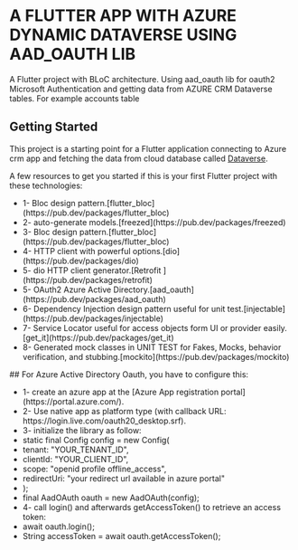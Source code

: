 # A FLUTTER APP WITH AZURE DYNAMIC DATAVERSE USING AAD_OAUTH LIB

A Flutter project with BLoC architecture. Using aad_oauth lib for oauth2 Microsoft Authentication and getting data from AZURE CRM Dataverse tables. For example accounts table

## Getting Started

This project is a starting point for a Flutter application connecting to Azure crm app and fetching 
the data from cloud database called [Dataverse](https://docs.microsoft.com/en-us/power-apps/maker/data-platform/data-platform-intro).

<p>
A few resources to get you started if this is your first Flutter project with these technologies: 
</p>
<ul>
<li>1-  Bloc design pattern.[flutter_bloc](https://pub.dev/packages/flutter_bloc)</li>
 <li>   2-  auto-generate models.[freezed](https://pub.dev/packages/freezed)</li>
  <li>  3-  Bloc design pattern.[flutter_bloc](https://pub.dev/packages/flutter_bloc)</li>
  <li>  4-  HTTP client with powerful options.[dio](https://pub.dev/packages/dio)</li>
  <li>  5-  dio HTTP client generator.[Retrofit ](https://pub.dev/packages/retrofit)</li>   
   <li> 5-  OAuth2 Azure Active Directory.[aad_oauth](https://pub.dev/packages/aad_oauth)</li>
   <li> 6-  Dependency Injection design pattern useful for unit test.[injectable](https://pub.dev/packages/injectable)</li>
   <li> 7-  Service Locator useful for access objects form UI or provider easily.[get_it](https://pub.dev/packages/get_it)</li>
   <li> 8-  Generated mock classes in UNIT TEST for Fakes, Mocks, behavior verification, and stubbing.[mockito](https://pub.dev/packages/mockito)</li>
</ul>
<p>
## For Azure Active Directory Oauth, you have to configure this:
 </p>
<ul>
<li>1-  create an azure app at the [Azure App registration portal](https://portal.azure.com/).  </li>
<li>2-  Use native app as platform type (with callback URL: https://login.live.com/oauth20_desktop.srf).</li> 
<li>3-  initialize the library as follow:</li>
 <li>   static final Config config = new Config(</li>
  <li>      tenant: "YOUR_TENANT_ID",</li>
   <li>     clientId: "YOUR_CLIENT_ID",</li>
    <li>    scope: "openid profile offline_access",</li>
     <li>   redirectUri: "your redirect url available in azure portal"</li>
   <li> );</li>
    <li>final AadOAuth oauth = new AadOAuth(config);</li>
<li>4-  call login() and afterwards getAccessToken() to retrieve an access token:</li>
 <li>   await oauth.login();</li>
  <li>  String accessToken = await oauth.getAccessToken();</li>
</ul>
